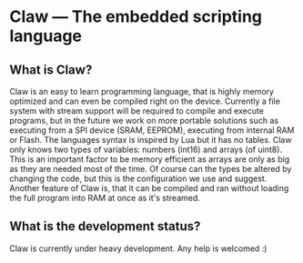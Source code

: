 # Claw — The embedded scripting language

## What is Claw?
Claw is an easy to learn programming language, that is highly memory optimized and can even be compiled right on the device. Currently a file system with stream support will be required to compile and execute programs, but in the future we work on more portable solutions such as executing from a SPI device (SRAM, EEPROM), executing from internal RAM or Flash. The languages syntax is inspired by Lua but it has no tables. Claw only knows two types of variables: numbers (int16) and arrays (of uint8).
This is an important factor to be memory efficient as arrays are only as big as they are needed most of the time. Of course can the types be altered by changing the code, but this is the configuration we use and suggest.
Another feature of Claw is, that it can be compiled and ran without loading the full program into RAM at once as it's streamed.

## What is the development status?
Claw is currently under heavy development. Any help is welcomed :)
